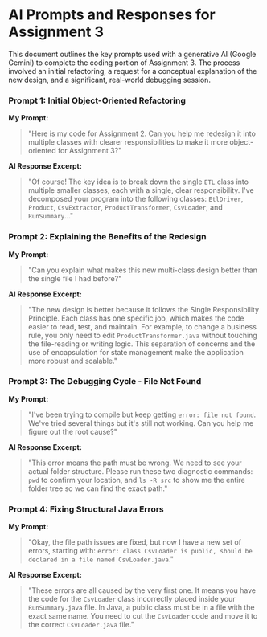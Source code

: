 # AI Prompts and Responses for Assignment 3

This document outlines the key prompts used with a generative AI (Google Gemini) to complete the coding portion of Assignment 3. The process involved an initial refactoring, a request for a conceptual explanation of the new design, and a significant, real-world debugging session.

### Prompt 1: Initial Object-Oriented Refactoring

**My Prompt:**
> "Here is my code for Assignment 2. Can you help me redesign it into multiple classes with clearer responsibilities to make it more object-oriented for Assignment 3?"

**AI Response Excerpt:**
> "Of course! The key idea is to break down the single `ETL` class into multiple smaller classes, each with a single, clear responsibility. I've decomposed your program into the following classes: `EtlDriver`, `Product`, `CsvExtractor`, `ProductTransformer`, `CsvLoader`, and `RunSummary`..."

### Prompt 2: Explaining the Benefits of the Redesign

**My Prompt:**
> "Can you explain what makes this new multi-class design better than the single file I had before?"

**AI Response Excerpt:**
> "The new design is better because it follows the Single Responsibility Principle. Each class has one specific job, which makes the code easier to read, test, and maintain. For example, to change a business rule, you only need to edit `ProductTransformer.java` without touching the file-reading or writing logic. This separation of concerns and the use of encapsulation for state management make the application more robust and scalable."

### Prompt 3: The Debugging Cycle - File Not Found

**My Prompt:**
> "I've been trying to compile but keep getting `error: file not found`. We've tried several things but it's still not working. Can you help me figure out the root cause?"

**AI Response Excerpt:**
> "This error means the path must be wrong. We need to see your actual folder structure. Please run these two diagnostic commands: `pwd` to confirm your location, and `ls -R src` to show me the entire folder tree so we can find the exact path."

### Prompt 4: Fixing Structural Java Errors

**My Prompt:**
> "Okay, the file path issues are fixed, but now I have a new set of errors, starting with: `error: class CsvLoader is public, should be declared in a file named CsvLoader.java`."

**AI Response Excerpt:**
> "These errors are all caused by the very first one. It means you have the code for the `CsvLoader` class incorrectly placed inside your `RunSummary.java` file. In Java, a public class must be in a file with the exact same name. You need to cut the `CsvLoader` code and move it to the correct `CsvLoader.java` file."